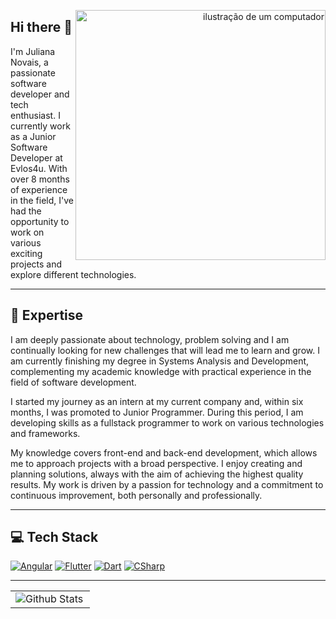<p align="right">
<img src="https://raw.githubusercontent.com/MicaelliMedeiros/micaellimedeiros/master/image/computer-illustration.png" alt="ilustração de um computador" min-width="400px" max-width="400px" width="400px" align="right">
</p>

## Hi there 👋

I'm Juliana Novais, a passionate software developer and tech enthusiast. I currently work as a Junior Software Developer at Evlos4u. With over 8 months of experience in the field, I've had the opportunity to work on various exciting projects and explore different technologies.

---

## 🚀 Expertise

I am deeply passionate about technology, problem solving and I am continually looking for new challenges that will lead me to learn and grow. I am currently finishing my degree in Systems Analysis and Development, complementing my academic knowledge with practical experience in the field of software development.

I started my journey as an intern at my current company and, within six months, I was promoted to Junior Programmer. During this period, I am developing skills as a fullstack programmer to work on various technologies and frameworks.

My knowledge covers front-end and back-end development, which allows me to approach projects with a broad perspective. I enjoy creating and planning solutions, always with the aim of achieving the highest quality results. My work is driven by a passion for technology and a commitment to continuous improvement, both personally and professionally.

---

## 💻 Tech Stack


[![Angular](https://img.shields.io/badge/Angular-%23DD0031.svg?style=for-the-badge&logo=Angular&logoColor=white)](https://angular.io)
[![Flutter](https://img.shields.io/badge/Flutter-%2302569B.svg?style=for-the-badge&logo=Flutter&logoColor=white)](https://flutter.dev)
[![Dart](https://img.shields.io/badge/Dart-%230175C2.svg?style=for-the-badge&logo=Dart&logoColor=white)](https://dart.dev)
[![CSharp](https://img.shields.io/badge/C%23-%23239120.svg?style=for-the-badge&logo=C-Sharp&logoColor=white)](https://docs.microsoft.com/en-us/dotnet/csharp/)

---

<p align="center">
<table>
<td>
      <img
        align="left"
        src="https://github-readme-stats.vercel.app/api/top-langs/?username=iuricode&theme=dark&hide_border=false&include_all_commits=true&count_private=true&layout=compact"
        alt="Github Stats"
      />
    </td>
</table>
</p>
